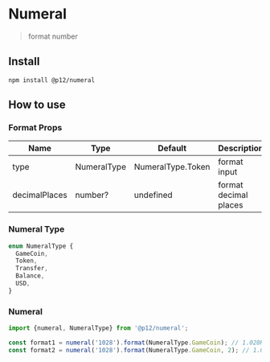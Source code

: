 # Numeral

> format number

## Install

```shell
npm install @p12/numeral
```

## How to use

### Format Props

| Name          | Type        | Default           | Description           |
|---------------|-------------|-------------------|-----------------------|
| type          | NumeralType | NumeralType.Token | format input          |
| decimalPlaces | number?     | undefined         | format decimal places |

### Numeral Type

```typescript
enum NumeralType {
  GameCoin,
  Token,
  Transfer,
  Balance,
  USD,
}
```

### Numeral

```typescript
import {numeral, NumeralType} from '@p12/numeral';

const format1 = numeral('1028').format(NumeralType.GameCoin); // 1.028K
const format2 = numeral('1028').format(NumeralType.GameCoin, 2); // 1.03K
```

